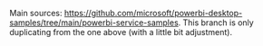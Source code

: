Main sources: https://github.com/microsoft/powerbi-desktop-samples/tree/main/powerbi-service-samples.
  This branch is only duplicating from the one above (with a little bit adjustment).
